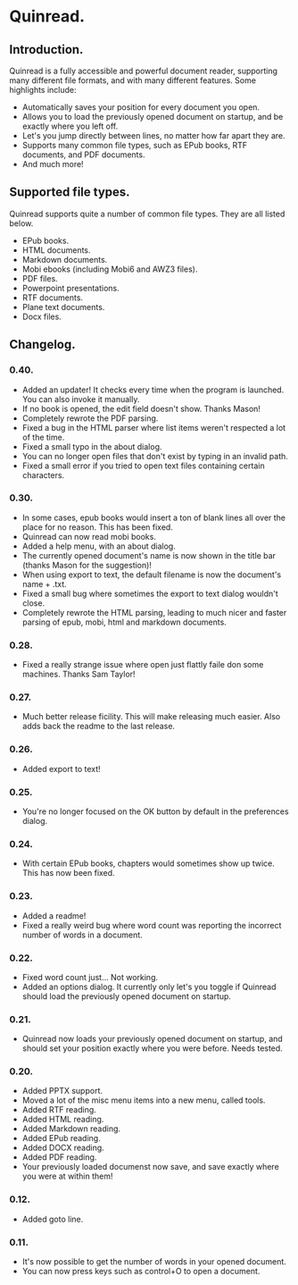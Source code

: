# Quinread.

## Introduction.

Quinread is a fully accessible and powerful document reader, supporting many different file formats, and with many different features. Some highlights include:

* Automatically saves your position for every document you open.
* Allows you to load the previously opened document on startup, and be exactly where you left off.
* Let's you jump directly between lines, no matter how far apart they are.
* Supports many common file types, such as EPub books, RTF documents, and PDF documents.
* And much more!

## Supported file types.

Quinread supports quite a number of common file types. They are all listed below.

* EPub books.
* HTML documents.
* Markdown documents.
* Mobi ebooks (including Mobi6 and AWZ3 files).
* PDF files.
* Powerpoint presentations.
* RTF documents.
* Plane text documents.
* Docx files.

## Changelog.

### 0.40.

* Added an updater! It checks every time when the program is launched. You can also invoke it manually.
* If no book is opened, the edit field doesn't show. Thanks Mason!
* Completely rewrote the PDF parsing.
* Fixed a bug in the HTML parser where list items weren't respected a lot of the time.
* Fixed a small typo in the about dialog.
* You can no longer open files that don't exist by typing in an invalid path.
* Fixed a small error if you tried to open text files containing certain characters.

### 0.30.

* In some cases, epub books would insert a ton of blank lines all over the place for no reason. This has been fixed.
* Quinread can now read mobi books.
* Added a help menu, with an about dialog.
* The currently opened document's name is now shown in the title bar (thanks Mason for the suggestion)!
* When using export to text, the default filename is now the document's name + .txt.
* Fixed a small bug where sometimes the export to text dialog wouldn't close.
* Completely rewrote the HTML parsing, leading to much nicer and faster parsing of epub, mobi, html and markdown documents.

### 0.28.

* Fixed a really strange issue where open just flattly faile don some machines. Thanks Sam Taylor!

### 0.27.

* Much better release ficility. This will make releasing much easier. Also adds back the readme to the last release.

### 0.26.

* Added export to text!

### 0.25.

* You're no longer focused on the OK button by default in the preferences dialog.

### 0.24.

* With certain EPub books, chapters would sometimes show up twice. This has now been fixed.

### 0.23.

* Added a readme!
* Fixed a really weird bug where word count was reporting the incorrect number of words in a document.

### 0.22.

* Fixed word count just... Not working.
* Added an options dialog. It currently only let's you toggle if Quinread should load the previously opened document on startup.

### 0.21.

* Quinread now loads your previously opened document on startup, and should set your position exactly where you were before. Needs tested.

### 0.20.

* Added PPTX support.
* Moved a lot of the misc menu items into a new menu, called tools.
* Added RTF reading.
* Added HTML reading.
* Added Markdown reading.
* Added EPub reading.
* Added DOCX reading.
* Added PDF reading.
* Your previously loaded documenst now save, and save exactly where you were at within them!

### 0.12.

* Added goto line.

### 0.11.

* It's now possible to get the number of words in your opened document.
* You can now press keys  such as control+O to open a document.
